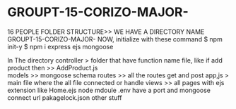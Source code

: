 # GROUPT-15-CORIZO-MAJOR-
16 PEOPLE 
FOLDER STRUCTURE>> 
WE HAVE A DIRECTORY NAME 
         GROUPT-15-CORIZO-MAJOR-
              NOW, initialize with these command
                 $ npm init-y
                 $ npm i express ejs mongoose

In The directory 
    controller > folder that have function name file, like if add product then >> AddProduct.js  
    models >> mongoose schema
    routes >>  all the routes get and post 
    app,js > main file where the all file connected or handle 
    views >> all pages with ejs extension like Home.ejs
    node mdoule 
    .env have a port and mongoose connect url
    pakagelock.json 
    other stuff 
                 
